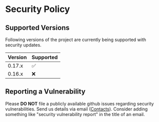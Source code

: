 # Security Policy

## Supported Versions

Following versions of the project are currently being supported with security updates.

| Version | Supported          |
| ------- | ------------------ |
| 0.17.x   | :white_check_mark: |
| 0.16.x   | :x:                |

## Reporting a Vulnerability

Please **DO NOT** file a publicly available github issues regarding security vulnerabilities.
Send us details via email ([Contacts](https://github.com/opendatadiscovery/odd-platform?tab=readme-ov-file#contacts)).
Consider adding something like "security vulnerability report" in the title of an email.
